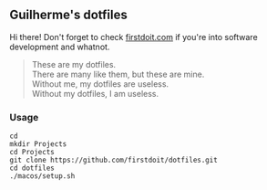 ## Guilherme's dotfiles

Hi there! Don't forget to check [firstdoit.com](http://firstdoit.com) if you're into software development and whatnot.

> These are my dotfiles.  
> There are many like them, but these are mine.  
> Without me, my dotfiles are useless.  
> Without my dotfiles, I am useless.

### Usage

    cd
    mkdir Projects
    cd Projects
    git clone https://github.com/firstdoit/dotfiles.git
    cd dotfiles
    ./macos/setup.sh
